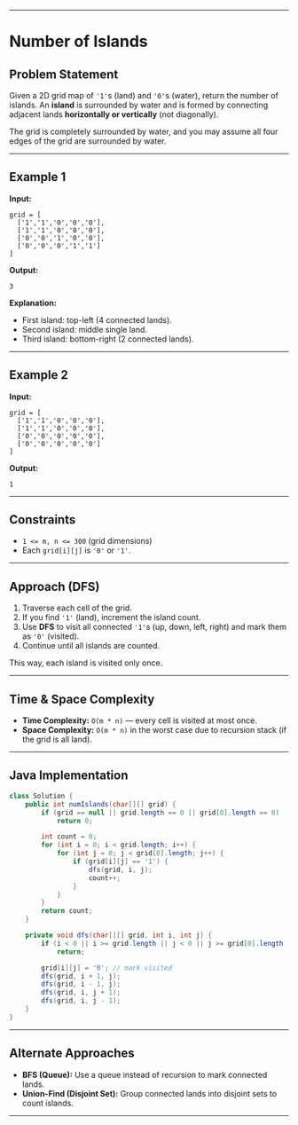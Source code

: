 
---

# Number of Islands

## Problem Statement

Given a 2D grid map of `'1'`s (land) and `'0'`s (water), return the number of islands.
An **island** is surrounded by water and is formed by connecting adjacent lands **horizontally or vertically** (not diagonally).

The grid is completely surrounded by water, and you may assume all four edges of the grid are surrounded by water.

---

## Example 1

**Input:**

```text
grid = [
  ['1','1','0','0','0'],
  ['1','1','0','0','0'],
  ['0','0','1','0','0'],
  ['0','0','0','1','1']
]
```

**Output:**

```
3
```

**Explanation:**

* First island: top-left (4 connected lands).
* Second island: middle single land.
* Third island: bottom-right (2 connected lands).

---

## Example 2

**Input:**

```text
grid = [
  ['1','1','0','0','0'],
  ['1','1','0','0','0'],
  ['0','0','0','0','0'],
  ['0','0','0','0','0']
]
```

**Output:**

```
1
```

---

## Constraints

* `1 <= m, n <= 300` (grid dimensions)
* Each `grid[i][j]` is `'0'` or `'1'`.

---

## Approach (DFS)

1. Traverse each cell of the grid.
2. If you find `'1'` (land), increment the island count.
3. Use **DFS** to visit all connected `'1'`s (up, down, left, right) and mark them as `'0'` (visited).
4. Continue until all islands are counted.

This way, each island is visited only once.

---

## Time & Space Complexity

* **Time Complexity:** `O(m * n)` — every cell is visited at most once.
* **Space Complexity:** `O(m * n)` in the worst case due to recursion stack (if the grid is all land).

---

## Java Implementation

```java
class Solution {
    public int numIslands(char[][] grid) {
        if (grid == null || grid.length == 0 || grid[0].length == 0)
            return 0;

        int count = 0;
        for (int i = 0; i < grid.length; i++) {
            for (int j = 0; j < grid[0].length; j++) {
                if (grid[i][j] == '1') {
                    dfs(grid, i, j);
                    count++;
                }
            }
        }
        return count;
    }

    private void dfs(char[][] grid, int i, int j) {
        if (i < 0 || i >= grid.length || j < 0 || j >= grid[0].length || grid[i][j] == '0')
            return;

        grid[i][j] = '0'; // mark visited
        dfs(grid, i + 1, j);
        dfs(grid, i - 1, j);
        dfs(grid, i, j + 1);
        dfs(grid, i, j - 1);
    }
}
```

---

## Alternate Approaches

* **BFS (Queue):** Use a queue instead of recursion to mark connected lands.
* **Union-Find (Disjoint Set):** Group connected lands into disjoint sets to count islands.

---

